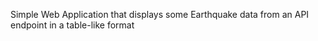 Simple Web Application that displays some Earthquake data from an API endpoint in a table-like format
